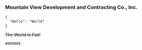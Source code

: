 ### Mountain View Development and Contracting Co., Inc.
```
{
  "Hello": "World"
}
```
~~The World Is Flat!~~

`#000000`

